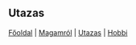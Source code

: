 ## Utazas


[Főoldal](http://mcsakanyi.github.io) | [Magamról](https://mcsakanyi.github.io/<repository>magamrol.md) | [Utazas](http://google.com) | [Hobbi](http://google.com)



